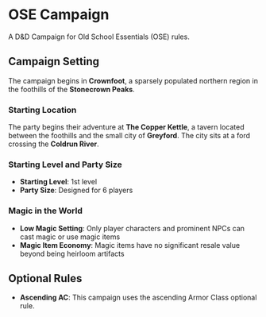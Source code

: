 # OSE Campaign

A D&D Campaign for Old School Essentials (OSE) rules.

## Campaign Setting

The campaign begins in **Crownfoot**, a sparsely populated northern region in the foothills of the **Stonecrown Peaks**.

### Starting Location

The party begins their adventure at **The Copper Kettle**, a tavern located between the foothills and the small city of **Greyford**. The city sits at a ford crossing the **Coldrun River**.

### Starting Level and Party Size

- **Starting Level**: 1st level
- **Party Size**: Designed for 6 players

### Magic in the World

- **Low Magic Setting**: Only player characters and prominent NPCs can cast magic or use magic items
- **Magic Item Economy**: Magic items have no significant resale value beyond being heirloom artifacts

## Optional Rules

- **Ascending AC**: This campaign uses the ascending Armor Class optional rule.
